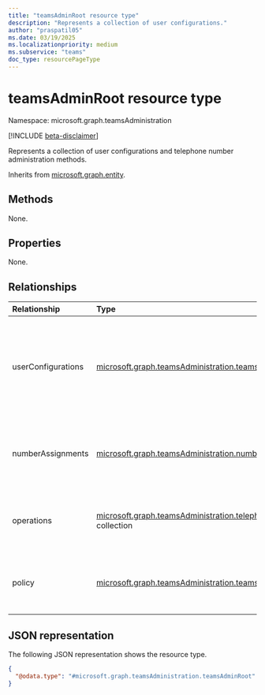 ```yaml
---
title: "teamsAdminRoot resource type"
description: "Represents a collection of user configurations."
author: "praspatil05"
ms.date: 03/19/2025
ms.localizationpriority: medium
ms.subservice: "teams"
doc_type: resourcePageType
---
```


# teamsAdminRoot resource type

Namespace: microsoft.graph.teamsAdministration

[!INCLUDE [beta-disclaimer](../../includes/beta-disclaimer.md)]

Represents a collection of user configurations and telephone number administration methods.

Inherits from [microsoft.graph.entity](../resources/entity.md).

## Methods

None.

## Properties

None.

## Relationships

|Relationship|Type|Description|
|:---|:---|:---|
|userConfigurations|[microsoft.graph.teamsAdministration.teamsUserConfiguration](../resources/teamsadministration-teamsuserconfiguration.md) collection|Represents the configuration information of users who have accounts hosted on Microsoft Teams.|
|numberAssignments|[microsoft.graph.teamsAdministration.numberAssignment](../resources/teamsadministration-numberassignment.md) collection|Represents collection of synchronous telephone number management operations.|
|operations|[microsoft.graph.teamsAdministration.telephoneNumberLongRunningOperation](../resources/teamsadministration-telephonenumberlongrunningoperation.md) collection|Represents asynchronous telephone number management operation.|
|policy|[microsoft.graph.teamsAdministration.teamsPolicyAssignment](../resources/teamsadministration-teamspolicyassignment.md) collection|Navigation property to the Teams policy assignment object.|

## JSON representation

The following JSON representation shows the resource type.
<!-- {
  "blockType": "resource",
  "keyProperty": "id",
  "@odata.type": "microsoft.graph.teamsAdministration.teamsAdminRoot",
  "openType": false
}
-->
``` json
{
  "@odata.type": "#microsoft.graph.teamsAdministration.teamsAdminRoot"
}
```
